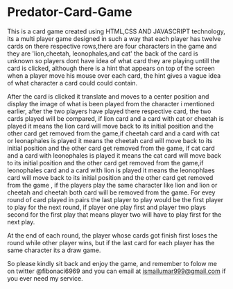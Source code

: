 # Predator-Card-Game
This is a card game created using HTML,CSS AND JAVASCRIPT technology, its a multi player game designed in such a way that each player has twelve cards on there respective rows,there are four characters in the game and they are 'lion,cheetah, leonophales,and cat' the back of the card is unknown so players dont have idea of what card they are playing untill the card is clicked, although there is a hint that appears on top of the screen when a player move his mouse over each card, the hint gives a vague idea of what character a card could could contain. 

After the card is clicked it translate and moves to a center position  and display the image of what is been played from the character i mentioned earlier, after the two players have played there respective card, the two cards played will be compared, if lion card and a card with cat or cheetah is played it means the lion card will move back to its initial position and the other card get removed from the game,if cheetah card and a card with cat or leonaphales is played it means the cheetah card will move back to its initial position and the other card get removed from the game, if cat card and a card with leonophales is played it means the cat card will move back to its initial position and the other card get removed from the game,if leonophales card and a card with lion is played it means the leonophlaes card will move back to its initial position and the other card get removed from the game , if the players play the same character like lion and lion or cheetah and cheetah both card will be removed from the game. For evey round of card played in pairs the last player to play would be the first player to play for the next round, if player one play first and player two plays second for the first play that means player two will have to play first for the next play.

  At the end of each round, the player whose cards got finish first  loses the round while other player wins, but if the last card for each player has the same character its a draw game.

 So please kindly sit back and enjoy the game, and remember to folow me on twitter @fibonaci6969 and you can email at ismailumar999@gmail.com if you ever need my service. 
